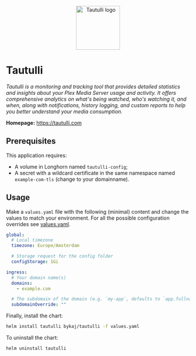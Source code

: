 <p align="center">
    <img src="https://cdn.jsdelivr.net/gh/selfhst/icons/svg/tautulli.svg" height="120" alt="Tautulli logo">
</p>

# Tautulli
*Tautulli is a monitoring and tracking tool that provides detailed statistics and insights about your Plex Media Server usage and activity. It offers comprehensive analytics on what's being watched, who's watching it, and when, along with notifications, history logging, and custom reports to help you better understand your media consumption.*

**Homepage:** <https://tautulli.com>

## Prerequisites
This application requires:
- A volume in Longhorn named `tautulli-config`;
- A secret with a wildcard certificate in the same namespace named `example-com-tls` (change to your domainname).

## Usage
Make a `values.yaml` file with the following (minimal) content and change the values to match your environment. For all the possible configuration overrides see [values.yaml](https://github.com/ByKaj/helm/blob/main/charts/tautulli/values.yaml).
```yaml
global:
  # Local timezone
  timezone: Europe/Amsterdam

  # Storage request for the config folder
  configStorage: 1Gi

ingress:
  # Your domain name(s)
  domains: 
    - example.com

  # The subdomain of the domain (e.g. `my-app`, defaults to `app.fullname`)
  subdomainOverride: ""
```

Finally, install the chart:
```bash
helm install tautulli bykaj/tautulli -f values.yaml
```
To uninstall the chart:
```bash
helm uninstall tautulli
```